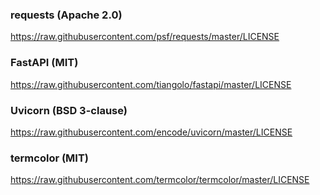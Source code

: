 ### requests (Apache 2.0)
https://raw.githubusercontent.com/psf/requests/master/LICENSE

### FastAPI (MIT)
https://raw.githubusercontent.com/tiangolo/fastapi/master/LICENSE

### Uvicorn (BSD 3-clause)
https://raw.githubusercontent.com/encode/uvicorn/master/LICENSE

### termcolor (MIT)
https://raw.githubusercontent.com/termcolor/termcolor/master/LICENSE
